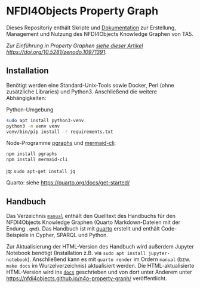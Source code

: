 # NFDI4Objects Property Graph

Dieses Repositoriy enthält Skripte und [Dokumentation](#handbuch) zur
Erstellung, Management und Nutzung des NFDI4Objects Knowledge Graphen von TA5.

*Zur Einführung in Property Graphen [siehe dieser Artikel](https://jakobib.github.io/pgraphen2024/) <https://doi.org/10.5281/zenodo.10971391>.*

## Installation

Benötigt werden eine Standard-Unix-Tools sowie Docker, Perl (ohne zusätzliche
Libraries) und Python3. Anschließend die weitere Abhängigkeiten:

Python-Umgebung

~~~sh
sudo apt install python3-venv
python3 -m venv venv
venv/bin/pip install -r requirements.txt
~~~

Node-Programme [pgraphs](https://www.npmjs.com/package/pgraphs)
und  [mermaid-cli](https://www.npmjs.com/package/@mermaid-js/mermaid-cli):

~~~sh
npm install pgraphs
npm install mermaid-cli
~~~

jq: `sudo apt-get install jq`

Quarto: siehe <https://quarto.org/docs/get-started/>

## Handbuch

Das Verzeichnis [`manual`](manual) enthält den Quelltext des Handbuchs für den
NFDI4Objects Knowledge Graphen (Quarto Markdown-Dateien mit der Endung `.qmd`).
Das Handbuch ist mit [quarto](https://quarto.org/) erstellt und enthält
Code-Beispiele in Cypher, SPARQL und Python.

Zur Aktualisierung der HTML-Version des Handbuch wird außerdem Jupyter Notebook
benötigt (Installation z.B. via `sudo apt install jupyter-notebook`).
Anschließend kann es mit `quarto render` im Ordern `manual` (bzw. `make docs`
im Wurzelverzeichnis) aktualisiert werden. Die HTML-aktualisierte HTML-Version
wird ins [`docs`](docs) geschrieben und von dort unter Anderem unter
<https://nfdi4objects.github.io/n4o-property-graph/> veröffentlicht.

